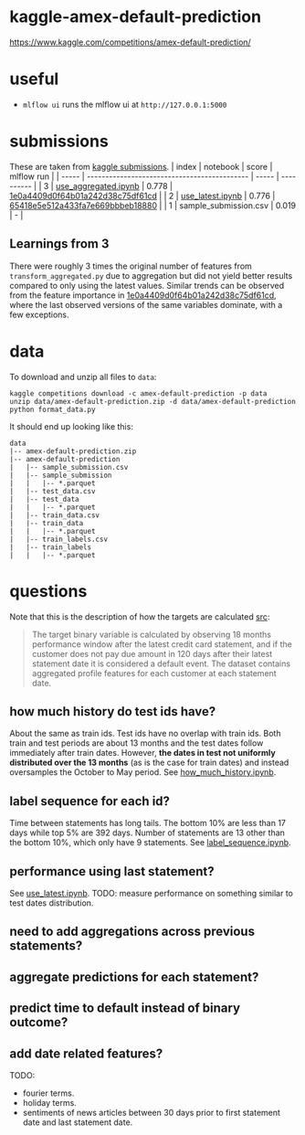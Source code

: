 # kaggle-amex-default-prediction
https://www.kaggle.com/competitions/amex-default-prediction/


# useful
- `mlflow ui` runs the mlflow ui at `http://127.0.0.1:5000`


# submissions
These are taken from [kaggle submissions](https://www.kaggle.com/competitions/amex-default-prediction/submissions).
| index | notebook                                     | score | mlflow run |
| ----- | -------------------------------------------- | ----- | ---------- |
| 3     | [use_aggregated.ipynb](use_aggregated.ipynb) | 0.778 | [1e0a4409d0f64b01a242d38c75df61cd](http://127.0.0.1:5000/#/experiments/2/runs/1e0a4409d0f64b01a242d38c75df61cd) |
| 2     | [use_latest.ipynb](use_latest.ipynb)         | 0.776 | [65418e5e512a433fa7e669bbbeb18880](http://127.0.0.1:5000/#/experiments/1/runs/65418e5e512a433fa7e669bbbeb18880) |
| 1     | sample_submission.csv                        | 0.019 | - |

## Learnings from 3
There were roughly 3 times the original number of features from `transform_aggregated.py` due to
aggregation but did not yield better results compared to only using the latest values.
Similar trends can be observed from the feature importance in [1e0a4409d0f64b01a242d38c75df61cd](http://127.0.0.1:5000/#/experiments/2/runs/1e0a4409d0f64b01a242d38c75df61cd),
where the last observed versions of the same variables dominate, with a few exceptions.


# data
To download and unzip all files to `data`:
```
kaggle competitions download -c amex-default-prediction -p data
unzip data/amex-default-prediction.zip -d data/amex-default-prediction
python format_data.py
```
It should end up looking like this:
```
data
|-- amex-default-prediction.zip
|-- amex-default-prediction
|   |-- sample_submission.csv
|   |-- sample_submission
|   |   |-- *.parquet
|   |-- test_data.csv
|   |-- test_data
|   |   |-- *.parquet
|   |-- train_data.csv
|   |-- train_data
|   |   |-- *.parquet
|   |-- train_labels.csv
|   |-- train_labels
|   |   |-- *.parquet
```


# questions
Note that this is the description of how the targets are calculated [src](https://www.kaggle.com/competitions/amex-default-prediction/data):
> The target binary variable is calculated by observing 18 months performance window after the latest credit card statement, and if the customer does not pay due amount in 120 days after their latest
statement date it is considered a default event.
> The dataset contains aggregated profile features for each customer at each statement date. 

## how much history do test ids have?
About the same as train ids. Test ids have no overlap with train ids.
Both train and test periods are about 13 months and the test dates follow immediately after train dates.
However, **the dates in test not uniformly distributed over the 13 months** (as is the case for train dates) and instead oversamples the October to May period.
See [how_much_history.ipynb](notebooks/how_much_history.ipynb).

## label sequence for each id?
Time between statements has long tails.
The bottom 10% are less than 17 days while top 5% are 392 days.
Number of statements are 13 other than the bottom 10%, which only have 9 statements.
See [label_sequence.ipynb](notebooks/label_sequence.ipynb).

## performance using last statement?
See [use_latest.ipynb](use_latest.ipynb).
TODO: measure performance on something similar to test dates distribution.

## need to add aggregations across previous statements?

## aggregate predictions for each statement?

## predict time to default instead of binary outcome?

## add date related features?
TODO:
- fourier terms.
- holiday terms.
- sentiments of news articles between 30 days prior to first statement date and last statement date.
